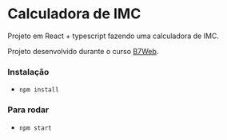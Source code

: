 # Calculadora de IMC

Projeto em React + typescript fazendo uma calculadora de IMC.

Projeto desenvolvido durante o curso [B7Web](https://b7web.com.br).

### Instalação 
- `npm install`

### Para rodar

- `npm start`


